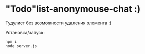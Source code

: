 # "Todo"list-anonymouse-chat :)

Тудулист без возможности удаления элемента :)

Установка/запуск:

```
npm i
node server.js

```